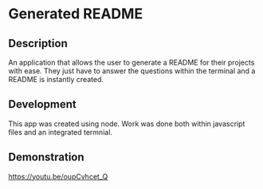 # Generated README

## Description
An application that allows the user to generate a README for their projects with ease. They just have to answer the questions within the terminal and a README is instantly created.

## Development 
This app was created using node. Work was done both within javascript files and an integrated termnial.

## Demonstration
https://youtu.be/oupCvhcet_Q

